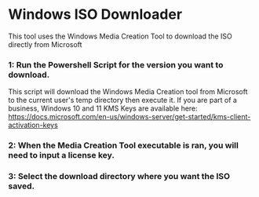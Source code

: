 # Windows ISO Downloader
This tool uses the Windows Media Creation Tool to download the ISO directly from Microsoft

### 1: Run the Powershell Script for the version you want to download. 
This script will download the Windows Media Creation tool from Microsoft to the current user's temp directory then execute it. 
If you are part of a business, Windows 10 and 11 KMS Keys are available here:
https://docs.microsoft.com/en-us/windows-server/get-started/kms-client-activation-keys

### 2: When the Media Creation Tool executable is ran, you will need to input a license key. 

### 3: Select the download directory where you want the ISO saved.

